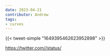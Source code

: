 ```yaml
---
date: 2023-04-21
contributor: Andrew
tags:
- curves
---
```

{{< tweet-simple "1649395462623952898" >}}
<!-- {< tweet user="ModChris_SaideledBehavior" id="1649395462623952898" >}} -->
https://twitter.com//status/